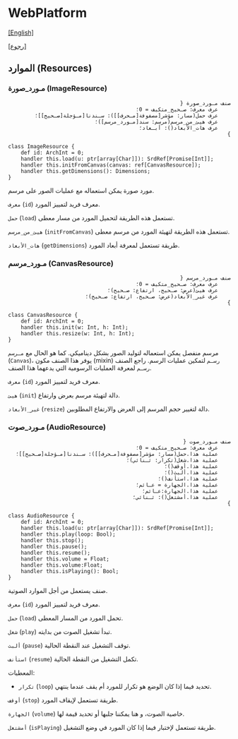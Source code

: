 # WebPlatform

[[English]](resources.en.md)

[[رجوع]](../readme.ar.md)

## الموارد (Resources)

### مـورد_صورة (ImageResource)

<div dir=rtl>

```
صنف مـورد_صورة {
    عرف معرف: صـحيح_متكيف = 0؛
    عرف حمل(مسار: مؤشر[مصفوفة[مـحرف]]): سـندنا[مـؤجلة[صـحيح]]؛
    عرف هيئ_من_مرسم(مرسم: سند[مـورد_مرسم])؛
    عرف هات_الأبعاد(): أبـعاد؛
}
```

</div>

```
class ImageResource {
    def id: ArchInt = 0;
    handler this.load(u: ptr[array[Char]]): SrdRef[Promise[Int]];
    handler this.initFromCanvas(canvas: ref[CanvasResource]);
    handler this.getDimensions(): Dimensions;
}
```

مورد صورة يمكن استعماله مع عمليات الصور على مرسم.

`معرف` (`id`) معرف فريد لتمييز المورد.

`حمل` (`load`) تستعمل هذه الطريقة لتحميل المورد من مسار معطى.

`هيئ_من_مرسم` (`initFromCanvas`) تستعمل هذه الطريقة لتهيئة المورد من مرسم معطى.

`هات_الأبعاد` (`getDimensions`) طريقة تستعمل لمعرفة أبعاد المورد.


### مـورد_مرسم (CanvasResource)

<div dir=rtl>

```
صنف مـورد_مرسم {
    عرف معرف: صـحيح_متكيف = 0؛
    عرف هيئ(عرض: صـحيح، ارتفاع: صـحيح)؛
    عرف غير_الأبعاد(عرض: صـحيح، ارتفاع: صـحيح)؛
}
```

</div>

```
class CanvasResource {
    def id: ArchInt = 0;
    handler this.init(w: Int, h: Int);
    handler this.resize(w: Int, h: Int);
}
```

مرسم منفصل يمكن استعماله لتوليد الصور بشكل ديناميكي. كما هو الحال مع `مـرسم` (`Canvas`)، يوفر هذا
الصنف مكون (mixin) `رسـم` لتمكين عمليات الرسم. راجع الصنف `رسـم` لمعرفة العمليات الرسومية التي يدعهما
هذا الصنف.

`معرف` (`id`) معرف فريد لتمييز المورد.

`هيئ` (`init`) دالة لتهيئة مرسم بعرض وارتفاع.

`غير_الأبعاد` (`resize`) دالة لتغيير حجم المرسم إلى العرض والارتفاع المطلوبين.


### مـورد_صوت (AudioResource)

<div dir=rtl>

```
صنف مـورد_صوت {
    عرف معرف: صـحيح_متكيف = 0؛
    عملية هذا.حمل(مسار: مؤشر[مصفوفة[مـحرف]]): سـندنا[مـؤجلة[صـحيح]]؛
    عملية هذا.شغل(تكرار: ثـنائي)؛
    عملية هذا.أوقف()؛
    عملية هذا.ألبث()؛
    عملية هذا.استأنف()؛
    عملية هذا.الجهارة = عـائم؛
    عملية هذا.الجهارة:عـائم؛
    عملية هذا.أمشتغل(): ثـنائي؛
}
```

</div>

```
class AudioResource {
    def id: ArchInt = 0;
    handler this.load(u: ptr[array[Char]]): SrdRef[Promise[Int]];
    handler this.play(loop: Bool);
    handler this.stop();
    handler this.pause();
    handler this.resume();
    handler this.volume = Float;
    handler this.volume:Float;
    handler this.isPlaying(): Bool;
}
```
صنف يستعمل من أجل الموارد الصوتية.

`معرف` (`id`) معرف فريد لتمييز المورد.

`حمل` (`load`) تحمل المورد من المسار المعطى.

`شغل` (`play`) تبدأ تشغيل الصوت من بدايته.

`ألبث` (`pause`) توقف التشغيل عند النقطة الحالية.

`استأنف` (`resume`) تكمل التشغيل من النقطة الحالية.

المعطيات:

* `تكرار` (`loop`) تحديد فيما إذا كان الوضع هو تكرار للمورد أم يقف عندما ينتهي.

`أوقف` (`stop`) طريقة تستعمل لإيقاف المورد.

`الجهارة` (`volume`) خاصية الصوت، و هنا يمكننا جلبها أو تحديد قيمة لها.

`أمشتغل` (`isPlaying`) طريقة تستعمل لإختبار فيما إذا كان المورد في وضع التشغيل.

